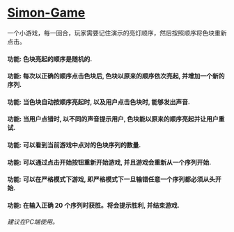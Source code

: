 # [Simon-Game](http://yinfengblog.com/Simon-Game/)

一个小游戏，每一回合，玩家需要记住演示的亮灯顺序，然后按照顺序将色块重新点击。

#### 功能: 色块亮起的顺序是随机的.
#### 功能: 每次以正确的顺序点击色块后, 色块以原来的顺序依次亮起, 并增加一个新的序列.
#### 功能: 当色块自动按顺序亮起时, 以及用户点击色块时, 能够发出声音.
#### 功能: 当用户点错时, 以不同的声音提示用户, 色块能以原来的顺序亮起并让用户重试.
#### 功能: 可以看到当前游戏中点对的色块序列的数量.
#### 功能: 可以通过点击开始按钮重新开始游戏, 并且游戏会重新从一个序列开始.
#### 功能: 可以在严格模式下游戏, 即严格模式下一旦输错任意一个序列都必须从头开始.
#### 功能: 在输入正确 20 个序列时获胜。将会提示胜利, 并结束游戏.

_建议在PC端使用。_
